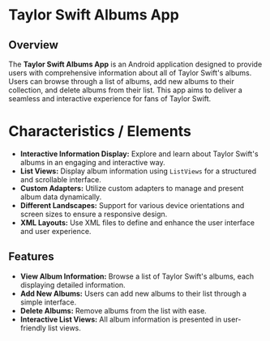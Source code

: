 # Taylor Swift Albums App

## Overview

The **Taylor Swift Albums App** is an Android application designed to provide users with comprehensive information about all of Taylor Swift's albums. Users can browse through a list of albums, add new albums to their collection, and delete albums from their list. This app aims to deliver a seamless and interactive experience for fans of Taylor Swift.

# Characteristics / Elements

- **Interactive Information Display:** Explore and learn about Taylor Swift's albums in an engaging and interactive way.
- **List Views:** Display album information using `ListViews` for a structured and scrollable interface.
- **Custom Adapters:** Utilize custom adapters to manage and present album data dynamically.
- **Different Landscapes:** Support for various device orientations and screen sizes to ensure a responsive design.
- **XML Layouts:** Use XML files to define and enhance the user interface and user experience.


## Features

- **View Album Information:** Browse a list of Taylor Swift's albums, each displaying detailed information.
- **Add New Albums:** Users can add new albums to their list through a simple interface.
- **Delete Albums:** Remove albums from the list with ease.
- **Interactive List Views:** All album information is presented in user-friendly list views.

